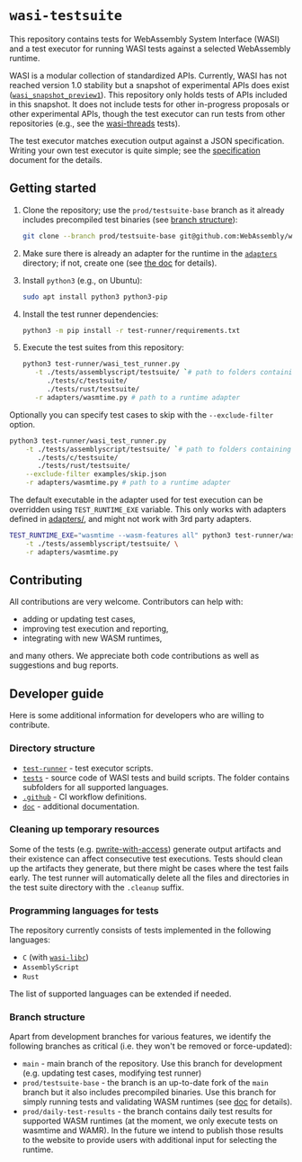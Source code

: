 # `wasi-testsuite`

This repository contains tests for WebAssembly System Interface (WASI) and a test executor for running WASI tests against a selected WebAssembly runtime.

WASI is a modular collection of standardized APIs. Currently, WASI has not reached version 1.0
stability but a snapshot of experimental APIs does exist ([`wasi_snapshot_preview1`]). This
repository only holds tests of APIs included in this snapshot. It does not include tests for other
in-progress proposals or other experimental APIs, though the test executor can run tests from other repositories (e.g., see the [wasi-threads] tests).

[`wasi_snapshot_preview1`]: https://github.com/WebAssembly/WASI/blob/main/legacy/preview1/docs.md
[wasi-threads]: https://github.com/WebAssembly/wasi-threads/tree/main/test

The test executor matches execution output against a JSON specification. Writing your own test
executor is quite simple; see the [specification] document for the details.

[specification]: doc/specification.md

## Getting started

1. Clone the repository; use the `prod/testsuite-base` branch as it already includes precompiled
   test binaries (see [branch structure](#branch-structure)):

   ```bash
   git clone --branch prod/testsuite-base git@github.com:WebAssembly/wasi-testsuite.git
   ```

2. Make sure there is already an adapter for the runtime in the [`adapters`](adapters) directory; if
   not, create one (see [the doc](doc/adapters.md) for details).

3. Install `python3` (e.g., on Ubuntu):

   ```bash
   sudo apt install python3 python3-pip
   ```

4. Install the test runner dependencies:

   ```bash
   python3 -m pip install -r test-runner/requirements.txt
   ```

5. Execute the test suites from this repository:

   ```bash
   python3 test-runner/wasi_test_runner.py                                                  \
      -t ./tests/assemblyscript/testsuite/ `# path to folders containing .wasm test files` \
         ./tests/c/testsuite/                                                              \
         ./tests/rust/testsuite/                                                           \
      -r adapters/wasmtime.py # path to a runtime adapter
   ```

Optionally you can specify test cases to skip with the `--exclude-filter` option.

```bash
python3 test-runner/wasi_test_runner.py                                                  \
    -t ./tests/assemblyscript/testsuite/ `# path to folders containing .wasm test files` \
       ./tests/c/testsuite/                                                              \
       ./tests/rust/testsuite/                                                           \
    --exclude-filter examples/skip.json                                                  \
    -r adapters/wasmtime.py # path to a runtime adapter
```

The default executable in the adapter used for test execution can be
overridden using `TEST_RUNTIME_EXE` variable. This only works with adapters defined in
[adapters/](adapters/), and might not work with 3rd party adapters.

```bash
TEST_RUNTIME_EXE="wasmtime --wasm-features all" python3 test-runner/wasi_test_runner.py                                                  \
    -t ./tests/assemblyscript/testsuite/ \
    -r adapters/wasmtime.py
```

## Contributing

All contributions are very welcome. Contributors can help with:

- adding or updating test cases,
- improving test execution and reporting,
- integrating with new WASM runtimes,

and many others. We appreciate both code contributions as well as suggestions and bug reports.

## Developer guide

Here is some additional information for developers who are willing to contribute.

### Directory structure

- [`test-runner`](test-runner) - test executor scripts.
- [`tests`](tests) - source code of WASI tests and build scripts. The folder contains subfolders for all supported languages.
- [`.github`](.github) - CI workflow definitions.
- [`doc`](doc) - additional documentation.

### Cleaning up temporary resources

Some of the tests (e.g. [pwrite-with-access](./tests/c/testsuite/pwrite-with-access.c)) generate
output artifacts and their existence can affect consecutive test executions. Tests should clean up
the artifacts they generate, but there might be cases where the test fails early. The test runner
will automatically delete all the files and directories in the test suite directory with the
`.cleanup` suffix.

### Programming languages for tests

The repository currently consists of tests implemented in the following languages:

- `C` (with [`wasi-libc`](https://github.com/WebAssembly/wasi-libc))
- `AssemblyScript`
- `Rust`

The list of supported languages can be extended if needed.

### Branch structure

Apart from development branches for various features, we identify the following branches as critical (i.e. they won't be removed or force-updated):

- `main` - main branch of the repository. Use this branch for development (e.g. updating test cases, modifying test runner)
- `prod/testsuite-base` - the branch is an up-to-date fork of the `main` branch but it also includes precompiled binaries. Use this branch for simply running tests and validating WASM runtimes (see [doc](doc/precompiled-binaries.md) for details).
- `prod/daily-test-results` - the branch contains daily test results for supported WASM runtimes (at the moment, we only execute tests on wasmtime and WAMR). In the future we intend to publish those results to the website to provide users with additional input for selecting the runtime.

